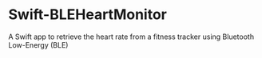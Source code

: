 # Swift-BLEHeartMonitor
A Swift app to retrieve the heart rate from a fitness tracker using Bluetooth Low-Energy (BLE)

